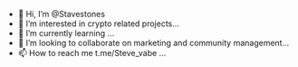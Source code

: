 - 👋 Hi, I’m @Stavestones
- 👀 I’m interested in crypto related projects...
- 🌱 I’m currently learning ...
- 💞️ I’m looking to collaborate on marketing and community management...
- 📫 How to reach me t.me/Steve_vabe ...

<!---
Stavestones/Stavestones is a ✨ special ✨ repository because its `README.md` (this file) appears on your GitHub profile.
You can click the Preview link to take a look at your changes.
--->
